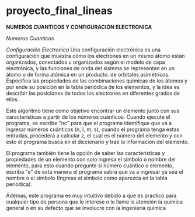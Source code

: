 # proyecto_final_lineas
**NUMEROS CUANTICOS Y CONFIGURACIÓN ELECTRONICA**


*Numeros Cuanticos*

*Configuración Electronica*
Una configuración electrónica es una configuración que muestra cómo los electrones en un mismo átomo están organizados, conectados u organizados según el modelo de capa electrónica, y las funciones de onda del sistema se representan en un átomo o de forma atómica en un producto. de orbitales asimétricos. Especifica las propiedades de las combinaciones químicas de los átomos y por ende su posición en la tabla periódica de los elementos, y la idea es describir las posiciones de todos los electrones en diferentes grados de ellos.



Este algoritmo tiene como objetivo encontrar un elemento junto con sus características a partir de los números cuánticos. Cuando ejecute el programa, se escribe "nc" para que el programa identifique que va a ingresar números cuánticos (n, l, m, s), cuando el programa tenga estas entradas, procederá a calcular z, el cual es el número del elemento y con esto el programa busca en el diccionario y trae la información del elemento.                                                                          

El programa también tiene la opción de saber las características y propiedades de un elemento con solo ingresa el símbolo o nombre del elemento, para esto cuando pregunte si número cuántico o elemento, escriba "e" de esta manera el programa sabrá que va a ingresar ya sea el nombre o el símbolo (Ingrese el símbolo como aparezca en la tabla periódica).

Ádemas, este programa es muy intuitivo debido a que es practico para cualquier tipo de persona que le interese o le llame la atención la quimica general o en su defecto que se involucre con la ingenieria quimica
